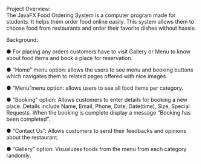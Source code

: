 Project Overview:   
The JavaFX Food Ordering System is a computer program made for students. It helps them
order food online easily. This system allows them to choose food from restaurants and order
their favorite dishes without hassle.

Background:

● For placing any orders customers have to visit Gallery or Menu to know about food items
and book a place for reservation.

● “Home” menu option:
allows the users to see menu and booking buttons which navigates them to related pages
offered with nice images.

● “Menu”menu option:
allows users to see all food items per category.

● “Booking” option:
Allows customers to enter details for booking a new place. Details include Name, Email, Phone,
Date, Date(time), Size, Special Requests. When the booking is complete display a message
“Booking has been completed”.

● “Contact Us”:
Allows customers to send their feedbacks and opinions about the restaurant.

● “Gallery” option:
Visualuzes foods from the menu from each category randomly.
